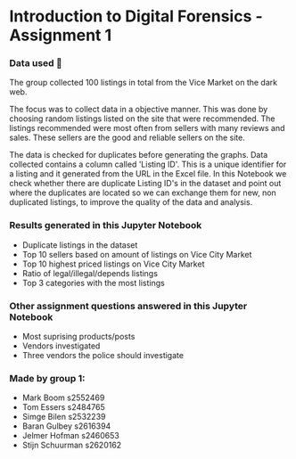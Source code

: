 # Introduction to Digital Forensics - Assignment 1
### Data used 💽
The group collected 100 listings in total from the Vice Market on the dark web.

The focus was to collect data in a objective manner. This was done by choosing random listings listed on the site that were recommended. The listings recommended were most often from sellers with many reviews and sales. These sellers are the good and reliable sellers on the site.

The data is checked for duplicates before generating the graphs. Data collected contains a column called 'Listing ID'. This is a unique identifier for a listing and it generated from the URL in the Excel file. In this Notebook we check whether there are duplicate Listing ID's in the dataset and point out where the duplicates are located so we can exchange them for new, non duplicated listings, to improve the quality of the data and analysis.

### Results generated in this Jupyter Notebook
- Duplicate listings in the dataset
- Top 10 sellers based on amount of listings on Vice City Market
- Top 10 highest priced listings on Vice City Market
- Ratio of legal/illegal/depends listings
- Top 3 categories with the most listings

### Other assignment questions answered in this Jupyter Notebook
- Most suprising products/posts
- Vendors investigated
- Three vendors the police should investigate

### Made by group 1:
- Mark Boom         s2552469
- Tom Essers        s2484765 
- Simge Bilen       s2532239
- Baran Gulbey      s2616394
- Jelmer Hofman     s2460653
- Stijn Schuurman   s2620162